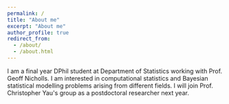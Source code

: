 ```yaml
---
permalink: /
title: "About me"
excerpt: "About me"
author_profile: true
redirect_from: 
  - /about/
  - /about.html
---
```

I am a final year DPhil student at Department of Statistics working with Prof. Geoff Nicholls. I am interested in computational statistics and Bayesian statistical modelling problems arising from different fields. I will join Prof. Christopher Yau's group as a postdoctoral researcher next year.
